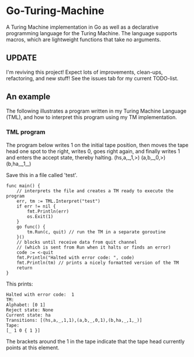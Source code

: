 # Go-Turing-Machine

A Turing Machine implementation in Go as well as a declarative programming language for the Turing Machine.
The language supports macros, which are lightweight functions that take no arguments.

## UPDATE
I'm reviving this project! Expect lots of improvements, clean-ups, refactoring, and new stuff!
See the issues tab for my current TODO-list.

## An example
The following illustrates a program written in my Turing Machine Language (TML), and how to interpret this program using my TM implementation.

### TML program
The program below writes 1 on the initial tape position, then moves the tape head one spot to the right, writes 0, goes right again, and finally writes 1 and enters the accept state, thereby halting.
(hs,a,\_,1,>)
(a,b,\_,0,>)
(b,ha,\_,1,\_)

Save this in a file called 'test'.

```golang
func main() {
	// interprets the file and creates a TM ready to execute the program
	err, tm := TML.Interpret("test") 
	if err != nil {
		fmt.Println(err)
		os.Exit(1)
	}
	go func() {
		tm.Run(c, quit) // run the TM in a separate goroutine
	}()
	// blocks until receive data from quit channel 
	// (which is sent from Run when it halts or finds an error)
	code := <-quit
	fmt.Println("Halted with error code: ", code)
	fmt.Println(tm) // prints a nicely formatted version of the TM
	return
}
```

This prints:
```
Halted with error code:  1
TM:
Alphabet: [0 1] 
Reject state: None
Current state: ha
Transitions: [(hs,a,_,1,1),(a,b,_,0,1),(b,ha,_,1,_)]
Tape:
[_ 1 0 { 1 }] 
```
The brackets around the 1 in the tape indicate that the tape head currently points at this element. 
